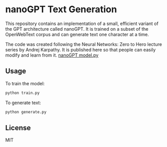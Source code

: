 

# nanoGPT Text Generation

This repository contains an implementation of a small, efficient variant of the GPT architecture called nanoGPT. It is trained on a subset of the OpenWebText corpus and can generate text one character at a time.

The code was created following the Neural Networks: Zero to Hero lecture series by Andrej Karpathy. It is published here so that people can easily modify and learn from it. [nanoGPT model.py](https://github.com/karpathy/nanoGPT/blob/master/model.py) 


## Usage

To train the model:

```python
python train.py
```

To generate text:

```python
python generate.py
```

## License

MIT